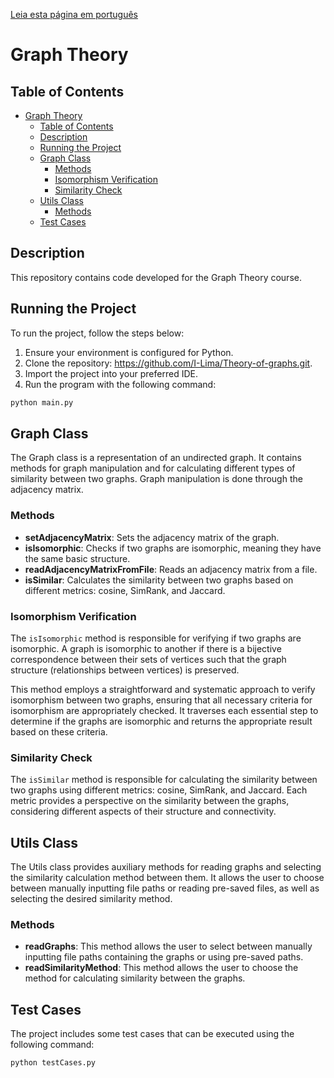 [Leia esta página em português](README.md)

# Graph Theory

## Table of Contents

- [Graph Theory](#graph-theory)
  - [Table of Contents](#table-of-contents)
  - [Description](#description)
  - [Running the Project](#running-the-project)
  - [Graph Class](#graph-class)
    - [Methods](#methods)
    - [Isomorphism Verification](#isomorphism-verification)
    - [Similarity Check](#similarity-check)
  - [Utils Class](#utils-class)
    - [Methods](#methods-1)
  - [Test Cases](#test-cases)

## Description

This repository contains code developed for the Graph Theory course.

## Running the Project

To run the project, follow the steps below:

1. Ensure your environment is configured for Python.
2. Clone the repository: <https://github.com/I-Lima/Theory-of-graphs.git>.
3. Import the project into your preferred IDE.
4. Run the program with the following command:

```bash
python main.py
```

## Graph Class

The Graph class is a representation of an undirected graph. It contains methods for graph manipulation and for calculating different types of similarity between two graphs. Graph manipulation is done through the adjacency matrix.

### Methods

- **setAdjacencyMatrix**: Sets the adjacency matrix of the graph.
- **isIsomorphic**: Checks if two graphs are isomorphic, meaning they have the same basic structure.
- **readAdjacencyMatrixFromFile**: Reads an adjacency matrix from a file.
- **isSimilar**: Calculates the similarity between two graphs based on different metrics: cosine, SimRank, and Jaccard.

### Isomorphism Verification

The `isIsomorphic` method is responsible for verifying if two graphs are isomorphic. A graph is isomorphic to another if there is a bijective correspondence between their sets of vertices such that the graph structure (relationships between vertices) is preserved.

This method employs a straightforward and systematic approach to verify isomorphism between two graphs, ensuring that all necessary criteria for isomorphism are appropriately checked. It traverses each essential step to determine if the graphs are isomorphic and returns the appropriate result based on these criteria.

### Similarity Check

The `isSimilar` method is responsible for calculating the similarity between two graphs using different metrics: cosine, SimRank, and Jaccard. Each metric provides a perspective on the similarity between the graphs, considering different aspects of their structure and connectivity.

## Utils Class

The Utils class provides auxiliary methods for reading graphs and selecting the similarity calculation method between them. It allows the user to choose between manually inputting file paths or reading pre-saved files, as well as selecting the desired similarity method.

### Methods

- **readGraphs**: This method allows the user to select between manually inputting file paths containing the graphs or using pre-saved paths.
- **readSimilarityMethod**: This method allows the user to choose the method for calculating similarity between the graphs.

## Test Cases

The project includes some test cases that can be executed using the following command:

```bash
python testCases.py
```
